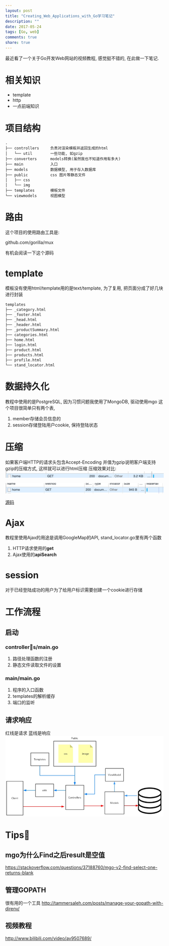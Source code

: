 ```yaml
---
layout: post
title: "Creating_Web_Applications_with_Go学习笔记"
description: ""
date: 2017-05-24
tags: [Go, web]
comments: true
share: true
---
```


最近看了一个关于Go开发Web网站的视频教程, 感觉挺不错的, 在此做一下笔记. 
    
# 相关知识
* template
* http
* 一点前端知识

# 项目结构
``` shell
.
├── controllers     负责对渲染模板并返回生成的html
│   └── util        一些功能, 如gzip
├── converters      models转换(虽然我也不知道作用有多大)
├── main            入口
├── models          数据模型, 用于存入数据库
├── public          css 图片等静态文件
│   ├── css
│   └── img
├── templates       模板文件
└── viewmodels      视图模型

```

# 路由
这个项目的使用路由工具是:

github.com/gorilla/mux

有机会阅读一下这个源码

# template
模板没有使用html/template用的是text/template, 为了复用, 把页面分成了好几块进行封装

``` shell
templates
├── _category.html
├── _footer.html
├── _head.html
├── _header.html
├── _productSummary.html
├── categories.html
├── home.html
├── login.html
├── product.html
├── products.html
├── profile.html
└── stand_locator.html
```

# 数据持久化
教程中使用的是PostgreSQL, 因为习惯问题我使用了MongoDB, 驱动使用mgo
这个项目很简单只有两个表, 
1. member存储会员信息的 
2. session存储登陆用户cookie, 保持登陆状态

# 压缩

如果客户端HTTP的请求头包含Accept-Encoding 并值为gzip说明客户端支持gzip的压缩方式, 这样就可以进行html压缩
压缩效果对比:
![未压缩](/img/14956998038597.jpg)

![压缩](/img/14956997461279.jpg)

[源码](https://github.com/samael65535/Learning/blob/master/Golang/webstore/src/controllers/util/responseWriter.go)

# Ajax
教程里使用Ajax的用途是调用GoogleMap的API, stand_locator.go里有两个函数
1. HTTP请求使用的**get**
2. Ajax使用的**apiSearch**

# session
对于已经登陆成功的用户为了给用户标识需要创建一个cookie进行存储

# 工作流程
## 启动
### controllers/main.go
1. 路径处理函数的注册
2. 静态文件读取文件的设置
### main/main.go
1. 程序的入口函数
2. templates的解析缓存
3. 端口的监听

## 请求响应
红线是请求
蓝线是响应
![](/img/14957054821094.jpg)

# Tips
## mgo为什么Find之后result是空值
https://stackoverflow.com/questions/37188760/mgo-v2-find-select-one-returns-blank

## 管理GOPATH
很有用的一个工具
http://tammersaleh.com/posts/manage-your-gopath-with-direnv/

## 视频教程
http://www.bilibili.com/video/av9507689/



